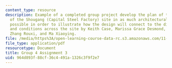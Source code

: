 ```yaml
---
content_type: resource
description: Example of a completed group project develop the plan of the upper area
  of the Shougang (Capital Steel Factory) site in as much architectural detail as
  possible in order to illustrate how the design will connect to the different uses
  and conditions across the site by Keith Case, Marissa Grace Desmond, Kristina Katich,
  Zhang Rouxi, and Ma Xiaoying.
file: /media/https%3A/open-learning-course-data-rc.s3.amazonaws.com/11-307-beijing-urban-design-studio-summer-2008/964d893f88cf36c4491a1326c3f9f2e7_group4_assn3.pdf
file_type: application/pdf
resourcetype: Document
title: Group 4 Assignment 3
uid: 964d893f-88cf-36c4-491a-1326c3f9f2e7
---
```

